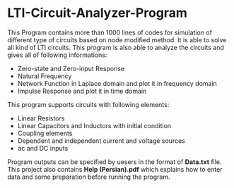 # LTI-Circuit-Analyzer-Program
This Program contains more than 1000 lines of codes for simulation of different type of circuits based on node modified method. It is able to solve all kind of LTI circuits. This program is also able to analyze the circuits and gives all of following informations:

* Zero-state and Zero-input Response
* Natural Frequency
* Network Function in Laplace domain and plot it in frequency domain
* Impulse Response and plot it in time domain


This program supports circuits with following elements:

* Linear Resistors
* Linear Capacitors and Inductors with initial condition
* Coupling elements
* Dependent and independent current and voltage sources
* ac and DC inputs

Program outputs can be specified by uesers in the format of **Data.txt** file. This project also contains **Help (Persian).pdf** which explains how to enter data and some preparation before running the program. 
